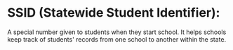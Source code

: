 # SSID (Statewide Student Identifier): 

A special number given to students when they start school. It helps schools keep track of students' records from one school to another within the state.